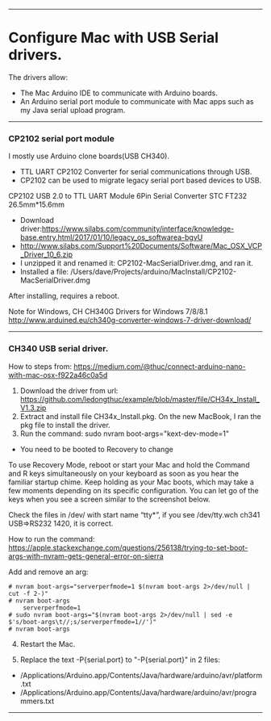 --------------------------------------------------------------------------------
# Configure Mac with USB Serial drivers.

The drivers allow:
+ The Mac Arduino IDE to communicate with Arduino boards.
+ An Arduino serial port module to communicate with Mac apps such as my Java serial upload program.

--------------------------------------------------------------------------------
### CP2102 serial port module

I mostly use Arduino clone boards(USB CH340).
+ TTL UART CP2102 Converter for serial communications through USB.
+ CP2102 can be used to migrate legacy serial port based devices to USB.

CP2102 USB 2.0 to TTL UART Module 6Pin Serial Converter STC FT232 26.5mm*15.6mm
+ Download driver:https://www.silabs.com/community/interface/knowledge-base.entry.html/2017/01/10/legacy_os_softwarea-bgvU
+ http://www.silabs.com/Support%20Documents/Software/Mac_OSX_VCP_Driver_10_6.zip
+ I unzipped it and renamed it: CP2102-MacSerialDriver.dmg, and ran it.
+ Installed a file: /Users/dave/Projects/arduino/MacInstall/CP2102-MacSerialDriver.dmg

After installing, requires a reboot.

Note for Windows,
CH CH340G Drivers for Windows 7/8/8.1
http://www.arduined.eu/ch340g-converter-windows-7-driver-download/

--------------------------------------------------------------------------------
### CH340 USB serial driver.

How to steps from:
https://medium.com/@thuc/connect-arduino-nano-with-mac-osx-f922a46c0a5d

1. Download the driver from url: https://github.com/ledongthuc/example/blob/master/file/CH34x_Install_V1.3.zip
2. Extract and install file CH34x_Install.pkg. On the new MacBook, I ran the pkg file to install the driver.
3. Run the command: sudo nvram boot-args="kext-dev-mode=1"
+ You need to be booted to Recovery to change

To use Recovery Mode, reboot or start your Mac and hold the Command and R keys simultaneously on your keyboard as soon as you hear the familiar startup chime.
Keep holding as your Mac boots, which may take a few moments depending on its specific configuration. 
You can let go of the keys when you see a screen similar to the screenshot below.

Check the files in /dev/ with start name “tty*”, if you see /dev/tty.wch ch341 USB=>RS232 1420, it is correct.

How to run the command:
https://apple.stackexchange.com/questions/256138/trying-to-set-boot-args-with-nvram-gets-general-error-on-sierra

Add and remove an arg:
````
# nvram boot-args="serverperfmode=1 $(nvram boot-args 2>/dev/null | cut -f 2-)"
# nvram boot-args
	serverperfmode=1  
# sudo nvram boot-args="$(nvram boot-args 2>/dev/null | sed -e $'s/boot-args\t//;s/serverperfmode=1//')"
# nvram boot-args
````
4. Restart the Mac.

5. Replace the text -P{serial.port} to "-P{serial.port}" in 2 files:
+ /Applications/Arduino.app/Contents/Java/hardware/arduino/avr/platform.txt
+ /Applications/Arduino.app/Contents/Java/hardware/arduino/avr/programmers.txt

--------------------------------------------------------------------------------
